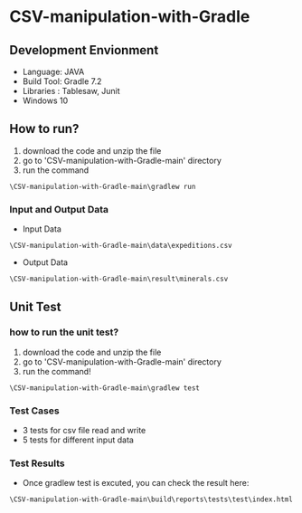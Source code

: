 # CSV-manipulation-with-Gradle

## Development Envionment
- Language: JAVA
- Build Tool: Gradle 7.2
- Libraries : Tablesaw, Junit
- Windows 10

## How to run?
1. download the code and unzip the file
2. go to 'CSV-manipulation-with-Gradle-main' directory
3. run the command
```
\CSV-manipulation-with-Gradle-main\gradlew run
```

### Input and Output Data 
- Input Data
```
\CSV-manipulation-with-Gradle-main\data\expeditions.csv
```
- Output Data
```
\CSV-manipulation-with-Gradle-main\result\minerals.csv
```

## Unit Test

### how to run the unit test?
1. download the code and unzip the file
2. go to 'CSV-manipulation-with-Gradle-main' directory
3. run the command!
```
\CSV-manipulation-with-Gradle-main\gradlew test
```

### Test Cases
- 3 tests for csv file read and write
- 5 tests for different input data

### Test Results
- Once gradlew test is excuted, you can check the result here:
```
\CSV-manipulation-with-Gradle-main\build\reports\tests\test\index.html
```
